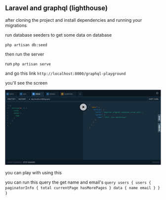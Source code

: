 ## Laravel and graphql (lighthouse)

after cloning the project and install dependencies and running your migrations

run database seeders to get some data on database

`php artisan db:seed`

then run the server

run `php artisan serve`

and go this link `http://localhost:8000/graphql-playground`

you'll see the screen

![graph screen](graphqlScreen.png)

you can play with using this

you can run this query the get name and email's
`query users { users { paginatorInfo { total currentPage hasMorePages } data { name email } } }`
